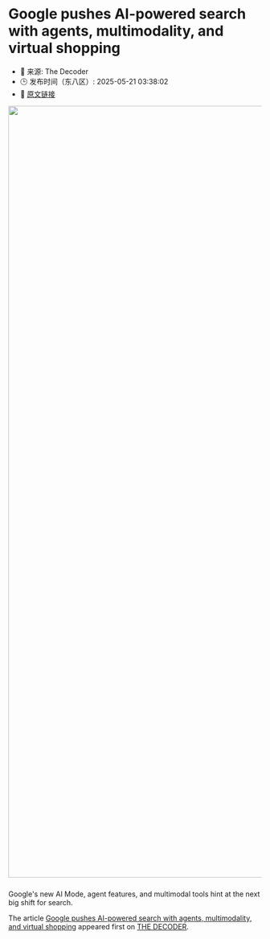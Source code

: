 # Google pushes AI-powered search with agents, multimodality, and virtual shopping
- 📅 来源: The Decoder
- 🕒 发布时间（东八区）: 2025-05-21 03:38:02
- 🔗 [原文链接](https://the-decoder.com/google-pushes-ai-powered-search-with-agents-multimodality-and-virtual-shopping/)

<p><img alt="" class="attachment-full size-full wp-post-image" height="1024" src="https://the-decoder.com/wp-content/uploads/2025/05/google_logo_wall_2-1.png" style="height: auto; margin-bottom: 10px;" width="1536" /></p>
<p>        Google's new AI Mode, agent features, and multimodal tools hint at the next big shift for search.</p>
<p>The article <a href="https://the-decoder.com/google-pushes-ai-powered-search-with-agents-multimodality-and-virtual-shopping/">Google pushes AI-powered search with agents, multimodality, and virtual shopping</a> appeared first on <a href="https://the-decoder.com">THE DECODER</a>.</p>